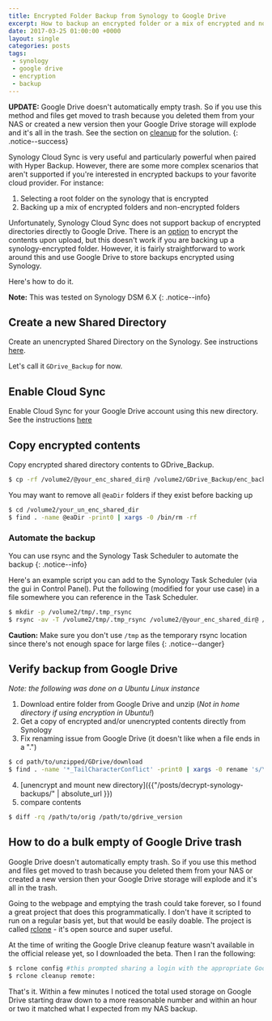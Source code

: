 ```yaml
---
title: Encrypted Folder Backup from Synology to Google Drive
excerpt: How to backup an encrypted folder or a mix of encrypted and non-encrypted folders from a Synology NAS to Google Drive (or any cloud provider)
date: 2017-03-25 01:00:00 +0000
layout: single
categories: posts
tags:
 - synology
 - google drive
 - encryption
 - backup
---
```

**UPDATE:** Google Drive doesn't automatically empty trash. So if you use this method and files get moved to trash because you deleted them from your NAS or created a new version then your Google Drive storage will explode and it's all in the trash. See the section on [cleanup](#how-to-do-a-bulk-empty-of-google-drive-trash) for the solution.
{: .notice--success}


Synology Cloud Sync is very useful and particularly powerful when paired with Hyper Backup. However, there are some more complex scenarios that aren't supported if you're interested in encrypted backups to your favorite cloud provider. For instance:
1. Selecting a root folder on the synology that is encrypted
2. Backing up a mix of encrypted folders and non-encrypted folders


Unfortunately, Synology Cloud Sync does not support backup of encrypted directories directly to Google Drive. There is an [option](https://www.synology.com/en-uk/knowledgebase/DSM/help/CloudSync/cloudsync) to encrypt the contents upon upload, but this doesn't work if you are backing up a synology-encrypted folder. However, it is fairly straightforward to work around this and use Google Drive to store backups encrypted using Synology.

Here's how to do it.

**Note:** This was tested on Synology DSM 6.X
{: .notice--info}

## Create a new Shared Directory
Create an unencrypted Shared Directory on the Synology. See instructions [here](https://www.synology.com/en-uk/knowledgebase/DSM/help/DSM/AdminCenter/file_share_create).

Let's call it `GDrive_Backup` for now.

## Enable Cloud Sync
Enable Cloud Sync for your Google Drive account using this new directory. See the instructions [here](https://www.synology.com/en-uk/knowledgebase/DSM/help/CloudSync/cloudsync)

## Copy encrypted contents
Copy encrypted shared directory contents to GDrive_Backup.
```bash
$ cp -rf /volume2/@your_enc_shared_dir@ /volume2/GDrive_Backup/enc_backup
```

You may want to remove all `@eaDir` folders if they exist before backing up


```bash
$ cd /volume2/your_un_enc_shared_dir
$ find . -name @eaDir -print0 | xargs -0 /bin/rm -rf
```

### Automate the backup
You can use rsync and the Synology Task Scheduler to automate the backup
{: .notice--info}

Here's an example script you can add to the Synology Task Scheduler (via the gui in Control Panel). Put the following (modified for your use case) in a file somewhere you can reference in the Task Scheduler.
```bash
$ mkdir -p /volume2/tmp/.tmp_rsync
$ rsync -av -T /volume2/tmp/.tmp_rsync /volume2/@your_enc_shared_dir@ /volume2/GDrive_Backup/backup_name
```

**Caution:** Make sure you don't use `/tmp` as the temporary rsync location since there's not enough space for large files
{: .notice--danger}

## Verify backup from Google Drive

*Note: the following was done on a Ubuntu Linux instance*

1. Download entire folder from Google Drive and unzip (*Not in home directory if using encryption in Ubuntu!*)
2. Get a copy of encrypted and/or unencrypted contents directly from Synology
3. Fix renaming issue from Google Drive (it doesn't like when a file ends in a ".")
```bash
$ cd path/to/unzipped/GDrive/download
$ find . -name '*_TailCharacterConflict' -print0 | xargs -0 rename 's/\.\_.*_TailCharacterConflict$/\./'
```
4. [unencrypt and mount new directory]({{"/posts/decrypt-synology-backups/" | absolute_url }})
5. compare contents
```bash
$ diff -rq /path/to/orig /path/to/gdrive_version
```

## How to do a bulk empty of Google Drive trash
Google Drive doesn't automatically empty trash. So if you use this method and files get moved to trash because you deleted them from your NAS or created a new version then your Google Drive storage will explode and it's all in the trash.

Going to the webpage and emptying the trash could take forever, so I found a great project that does this programmatically. I don't have it scripted to run on a regular basis yet, but that would be easily doable. The project is called [rclone](https://rclone.org/) - it's open source and super useful.

At the time of writing the Google Drive cleanup feature wasn't available in the official release yet, so I downloaded the beta. Then I ran the following:
```bash
$ rclone config #this prompted sharing a login with the appropriate Google account which you have to do
$ rclone cleanup remote:
```

That's it. Within a few minutes I noticed the total used storage on Google Drive starting draw down to a more reasonable number and within an hour or two it matched what I expected from my NAS backup.
